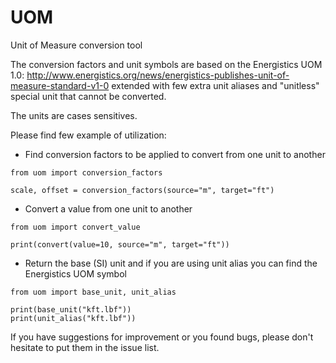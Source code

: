 # UOM
Unit of Measure conversion tool

The conversion factors and unit symbols are based on the Energistics UOM 1.0:
http://www.energistics.org/news/energistics-publishes-unit-of-measure-standard-v1-0
extended with few extra unit aliases and "unitless" special unit that cannot be converted.

The units are cases sensitives.

Please find few example of utilization:

 - Find conversion factors to be applied to convert from one unit to another

```
from uom import conversion_factors

scale, offset = conversion_factors(source="m", target="ft")
```
 - Convert a value from one unit to another

```
from uom import convert_value

print(convert(value=10, source="m", target="ft"))
```
 - Return the base (SI) unit and if you are using unit alias you can find the Energistics UOM symbol

```
from uom import base_unit, unit_alias

print(base_unit("kft.lbf"))
print(unit_alias("kft.lbf"))
```

If you have suggestions for improvement or you found bugs, please don't hesitate to put them in the issue list.
